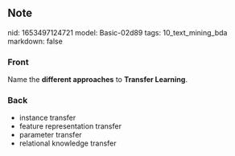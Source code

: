 ## Note
nid: 1653497124721
model: Basic-02d89
tags: 10_text_mining_bda
markdown: false

### Front
Name the <b>different approaches</b> to <b>Transfer Learning</b>.

### Back
<ul><li>instance transfer</li><li>feature representation transfer</li><li>parameter transfer</li><li>relational knowledge transfer</li></ul>
